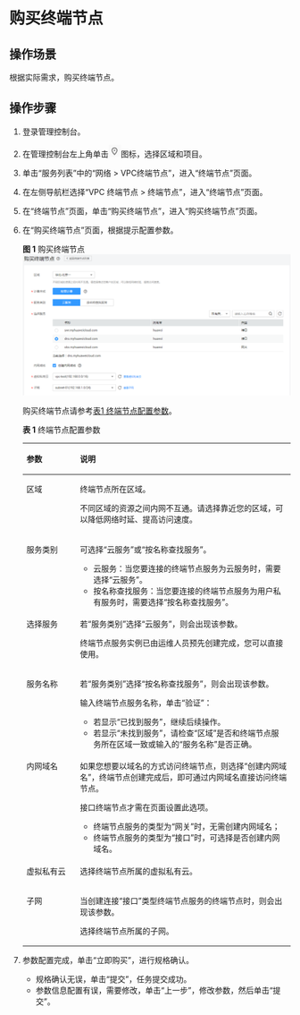 # 购买终端节点<a name="zh-cn_topic_0131645189"></a>

## 操作场景<a name="section158984274016"></a>

根据实际需求，购买终端节点。

## 操作步骤<a name="section339372615535"></a>

1.  登录管理控制台。
2.  在管理控制台左上角单击![](figures/d00356814-云计算开发部-公有云_IaaS-image-f1cac6ef-c4f7-462b-a7f1-85e988937e64-3.png)图标，选择区域和项目。
3.  单击“服务列表”中的“网络 \> VPC终端节点”，进入“终端节点”页面。
4.  在左侧导航栏选择“VPC 终端节点 \> 终端节点”，进入“终端节点”页面。
5.  在“终端节点”页面，单击“购买终端节点”，进入“购买终端节点”页面。
6.  在“购买终端节点”页面，根据提示配置参数。

    **图 1**  购买终端节点<a name="fig11754644195718"></a>  
    ![](figures/购买终端节点.png "购买终端节点")

    购买终端节点请参考[表1 终端节点配置参数](#table12737165517587)。

    **表 1**  终端节点配置参数

    <a name="table12737165517587"></a>
    <table><thead align="left"><tr id="row573718559589"><th class="cellrowborder" valign="top" width="19.950000000000003%" id="mcps1.2.3.1.1"><p id="p19845468112"><a name="p19845468112"></a><a name="p19845468112"></a>参数</p>
    </th>
    <th class="cellrowborder" valign="top" width="80.05%" id="mcps1.2.3.1.2"><p id="p8818151814596"><a name="p8818151814596"></a><a name="p8818151814596"></a>说明</p>
    </th>
    </tr>
    </thead>
    <tbody><tr id="row157371055185814"><td class="cellrowborder" valign="top" width="19.950000000000003%" headers="mcps1.2.3.1.1 "><p id="p1582221875915"><a name="p1582221875915"></a><a name="p1582221875915"></a>区域</p>
    </td>
    <td class="cellrowborder" valign="top" width="80.05%" headers="mcps1.2.3.1.2 "><p id="p19814606225"><a name="p19814606225"></a><a name="p19814606225"></a>终端节点所在区域。</p>
    <p id="p1840012297219"><a name="p1840012297219"></a><a name="p1840012297219"></a>不同区域的资源之间内网不互通。请选择靠近您的区域，可以降低网络时延、提高访问速度。</p>
    </td>
    </tr>
    <tr id="row1173785555810"><td class="cellrowborder" valign="top" width="19.950000000000003%" headers="mcps1.2.3.1.1 "><p id="p2829181875918"><a name="p2829181875918"></a><a name="p2829181875918"></a>服务类别</p>
    </td>
    <td class="cellrowborder" valign="top" width="80.05%" headers="mcps1.2.3.1.2 "><p id="p1756510618442"><a name="p1756510618442"></a><a name="p1756510618442"></a>可选择“云服务”或“按名称查找服务”。</p>
    <a name="ul462316111449"></a><a name="ul462316111449"></a><ul id="ul462316111449"><li>云服务：当您要连接的终端节点服务为云服务时，需要选择“云服务”。</li><li>按名称查找服务：当您要连接的终端节点服务为用户私有服务时，需要选择“按名称查找服务”。</li></ul>
    </td>
    </tr>
    <tr id="row680485252415"><td class="cellrowborder" valign="top" width="19.950000000000003%" headers="mcps1.2.3.1.1 "><p id="p183291814594"><a name="p183291814594"></a><a name="p183291814594"></a>选择服务</p>
    </td>
    <td class="cellrowborder" valign="top" width="80.05%" headers="mcps1.2.3.1.2 "><p id="p2077711451062"><a name="p2077711451062"></a><a name="p2077711451062"></a>若“服务类别”选择“云服务”，则会出现该参数。</p>
    <p id="p1483771241911"><a name="p1483771241911"></a><a name="p1483771241911"></a>终端节点服务实例已由运维人员预先创建完成，您可以直接使用。</p>
    </td>
    </tr>
    <tr id="row181111619152517"><td class="cellrowborder" valign="top" width="19.950000000000003%" headers="mcps1.2.3.1.1 "><p id="p9489125217215"><a name="p9489125217215"></a><a name="p9489125217215"></a>服务名称</p>
    </td>
    <td class="cellrowborder" valign="top" width="80.05%" headers="mcps1.2.3.1.2 "><p id="p44541820122317"><a name="p44541820122317"></a><a name="p44541820122317"></a>若“服务类别”选择“按名称查找服务”，则会出现该参数。</p>
    <p id="p11711754457"><a name="p11711754457"></a><a name="p11711754457"></a>输入终端节点服务名称，单击“验证”：</p>
    <a name="ul2413202710255"></a><a name="ul2413202710255"></a><ul id="ul2413202710255"><li>若显示“已找到服务”，继续后续操作。</li><li>若显示“未找到服务”，请检查“区域”是否和终端节点服务所在区域一致或输入的“服务名称”是否正确。</li></ul>
    </td>
    </tr>
    <tr id="row1762717911591"><td class="cellrowborder" valign="top" width="19.950000000000003%" headers="mcps1.2.3.1.1 "><p id="p583711186592"><a name="p583711186592"></a><a name="p583711186592"></a>内网域名</p>
    </td>
    <td class="cellrowborder" valign="top" width="80.05%" headers="mcps1.2.3.1.2 "><p id="p158760812914"><a name="p158760812914"></a><a name="p158760812914"></a>如果您想要以域名的方式访问终端节点，则选择“创建内网域名”，终端节点创建完成后，即可通过内网域名直接访问终端节点。</p>
    <p id="p1203944195919"><a name="p1203944195919"></a><a name="p1203944195919"></a>接口终端节点才需在页面设置此选项。</p>
    <a name="ul48541540116"></a><a name="ul48541540116"></a><ul id="ul48541540116"><li>终端节点服务的类型为“网关”时，无需创建内网域名；</li><li>终端节点服务的类型为“接口”时，可选择是否创建内网域名。</li></ul>
    </td>
    </tr>
    <tr id="row36294912590"><td class="cellrowborder" valign="top" width="19.950000000000003%" headers="mcps1.2.3.1.1 "><p id="p4787227141811"><a name="p4787227141811"></a><a name="p4787227141811"></a>虚拟私有云</p>
    </td>
    <td class="cellrowborder" valign="top" width="80.05%" headers="mcps1.2.3.1.2 "><p id="p619041554012"><a name="p619041554012"></a><a name="p619041554012"></a>选择终端节点所属的虚拟私有云。</p>
    </td>
    </tr>
    <tr id="row1062914915592"><td class="cellrowborder" valign="top" width="19.950000000000003%" headers="mcps1.2.3.1.1 "><p id="p1284291815594"><a name="p1284291815594"></a><a name="p1284291815594"></a>子网</p>
    </td>
    <td class="cellrowborder" valign="top" width="80.05%" headers="mcps1.2.3.1.2 "><p id="p1220520210222"><a name="p1220520210222"></a><a name="p1220520210222"></a>当创建连接“接口”类型终端节点服务的终端节点时，则会出现该参数。</p>
    <p id="p874574018102"><a name="p874574018102"></a><a name="p874574018102"></a>选择终端节点所属的子网。</p>
    </td>
    </tr>
    </tbody>
    </table>

7.  参数配置完成，单击“立即购买”，进行规格确认。
    -   规格确认无误，单击“提交”，任务提交成功。
    -   参数信息配置有误，需要修改，单击“上一步”，修改参数，然后单击“提交”。


